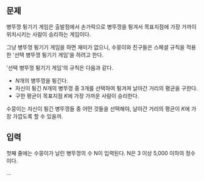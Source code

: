 ## 문제

병뚜껑 튕기기 게임은 출발점에서 손가락으로 병뚜껑을 튕겨서 목표지점에 가장 가까이 위치시키는 사람이 승리하는 게임이다.

그냥 병뚜껑 튕기기 게임을 하면 재미가 없으니, 수뭉이와 친구들은 스페셜 규칙을 적용한 '선택 병뚜껑 튕기기 게임'을 하려고 한다.

'선택 병뚜껑 튕기기 게임'의 규칙은 다음과 같다.

* $N$개의 병뚜껑을 튕긴다.
* 자신이 튕긴 $N$개의 병뚜껑 중 3개를 선택하여 튕겨져 날아간 거리의 평균을 구한다.
* 구한 평균이 목표지점 $K$에 가장 가까운 사람이 승리한다.

수뭉이는 자신이 튕긴 병뚜껑들 중 어떤 것들을 선택해야, 날아간 거리의 평균이 $K$에 가장 가깝도록 할 수 있을까.

## 입력

첫째 줄에는 수뭉이가 날린 병뚜껑의 수 N이 입력된다. N은 3 이상 5,000 이하의 정수이다.

...